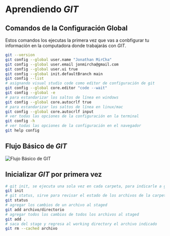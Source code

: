 # Aprendiendo _GIT_

## Comandos de la Configuración Global

Estos comandos los ejecutas la primera vez que vas a conbfigurar tu información en la computadora donde trabajarás con _GIT_.

```bash
git --version
git config --global user.name "Jonathan MirCha"
git config --global user.email jonmircha@gmail.com
git config --global user.ui true
git config --global init.defaultBranch main
git config --list
# asignando visual studio code como editor de configuración de git
git config --global core.editor "code --wait"
git config --global -e
# para estandarizar los saltos de línea en windows
git config --global core.autocrlf true
# para estandarizar los saltos de línea en linux/mac
git config --global core.autocrlf input
# ver todas las opciones de la configuración en la terminal
git config -h
# ver todas las opciones de la configuración en el navegador
git help config
```

## Flujo Básico de _GIT_

![Flujo Básico de _GIT_](https://jonmircha.com/img/blog/git-flow.png)

## Inicializar _GIT_ por primera vez

```bash
# git init, se ejecuta una sola vez en cada carpeta, para indicarle a git que tiene que supervisar dicha carpeta
git init
# git status, sirve para revisar el estado de los archivos de la carpeta que git esta supervisando
git status
# agregar los cambios de un archivo al staged
git add archivo/directorio
# agregar todos los cambios de todos los archivos al staged
git add .
# saca del stage y regresa al working directory el archivo indicado
git rm --cached archivo
```
